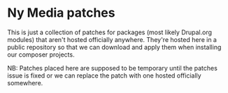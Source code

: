 # Ny Media patches

This is just a collection of patches for packages (most likely Drupal.org modules) that aren't hosted officially anywhere. They're hosted here in a public repository so that we can download and apply them when installing our composer projects.

NB: Patches placed here are supposed to be temporary until the patches issue is fixed or we can replace the patch with one hosted officially somewhere.

